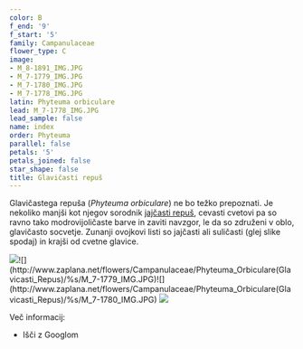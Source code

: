 ```yaml
---
color: B
f_end: '9'
f_start: '5'
family: Campanulaceae
flower_type: C
image:
- M_8-1891_IMG.JPG
- M_7-1779_IMG.JPG
- M_7-1780_IMG.JPG
- M_7-1778_IMG.JPG
latin: Phyteuma orbiculare
lead: M_7-1778_IMG.JPG
lead_sample: false
name: index
order: Phyteuma
parallel: false
petals: '5'
petals_joined: false
star_shape: false
title: Glavičasti repuš
---
```

Glavičastega repuša (*Phyteuma orbiculare*) ne bo težko prepoznati. Je nekoliko manjši kot njegov sorodnik [jajčasti repuš](../Phyteuma_Ovatum(Jajcasti_Repus)/JajcastiRepus.asp), cevasti cvetovi pa so ravno tako modrovijoličaste barve in zaviti navzgor, le da so združeni v oblo, glavičasto socvetje. Zunanji ovojkovi listi so jajčasti ali suličasti (glej slike spodaj) in krajši od cvetne glavice.

![](http://www.zaplana.net/flowers/Campanulaceae/Phyteuma_Orbiculare(Glavicasti_Repus)/%s/M_8-1891_IMG.JPG)![](http://www.zaplana.net/flowers/Campanulaceae/Phyteuma_Orbiculare(Glavicasti_Repus)/%s/M_7-1779_IMG.JPG)![](http://www.zaplana.net/flowers/Campanulaceae/Phyteuma_Orbiculare(Glavicasti_Repus)/%s/M_7-1780_IMG.JPG) ![](http://www.zaplana.net/flowers/Campanulaceae/Phyteuma_Orbiculare(Glavicasti_Repus)/%s/M_7-1778_IMG.JPG)

Več informacij:

-   Išči z Googlom

